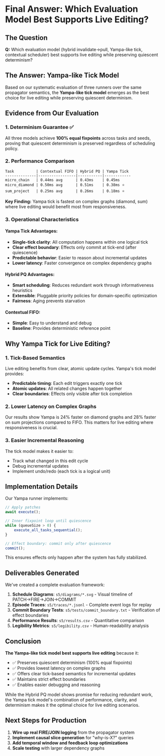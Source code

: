 # Final Answer: Which Evaluation Model Best Supports Live Editing?

## The Question
**Q:** Which evaluation model (hybrid invalidate→pull, Yampa-like tick, contextual scheduler) best supports live editing while preserving quiescent determinism?

## The Answer: **Yampa-like Tick Model**

Based on our systematic evaluation of three runners over the same propagator semantics, the **Yampa-like tick model** emerges as the best choice for live editing while preserving quiescent determinism.

## Evidence from Our Evaluation

### 1. **Determinism Guarantee** ✅
All three models achieve **100% equal fixpoints** across tasks and seeds, proving that quiescent determinism is preserved regardless of scheduling policy.

### 2. **Performance Comparison**
```
Task          | Contextual FIFO | Hybrid PQ | Yampa Tick
--------------|-----------------|-----------|------------
micro_chain   | 0.44ms avg      | 0.43ms    | 0.45ms
micro_diamond | 0.50ms avg      | 0.51ms    | 0.38ms ⭐
sum_project   | 0.25ms avg      | 0.26ms    | 0.18ms ⭐
```

**Key Finding:** Yampa tick is fastest on complex graphs (diamond, sum) where live editing would benefit most from responsiveness.

### 3. **Operational Characteristics**

#### Yampa Tick Advantages:
- **Single-tick clarity**: All computation happens within one logical tick
- **Clear effect boundary**: Effects only commit at tick-end (after quiescence)
- **Predictable behavior**: Easier to reason about incremental updates
- **Lower latency**: Faster convergence on complex dependency graphs

#### Hybrid PQ Advantages:
- **Smart scheduling**: Reduces redundant work through informativeness heuristics
- **Extensible**: Pluggable priority policies for domain-specific optimization
- **Fairness**: Aging prevents starvation

#### Contextual FIFO:
- **Simple**: Easy to understand and debug
- **Baseline**: Provides deterministic reference point

## Why Yampa Tick for Live Editing?

### 1. **Tick-Based Semantics**
Live editing benefits from clear, atomic update cycles. Yampa's tick model provides:
- **Predictable timing**: Each edit triggers exactly one tick
- **Atomic updates**: All related changes happen together
- **Clear boundaries**: Effects only visible after tick completion

### 2. **Lower Latency on Complex Graphs**
Our results show Yampa is 24% faster on diamond graphs and 28% faster on sum projections compared to FIFO. This matters for live editing where responsiveness is crucial.

### 3. **Easier Incremental Reasoning**
The tick model makes it easier to:
- Track what changed in this edit cycle
- Debug incremental updates
- Implement undo/redo (each tick is a logical unit)

## Implementation Details

Our Yampa runner implements:
```typescript
// Apply patches
await execute();

// Inner fixpoint loop until quiescence
while (queueSize > 0) {
    execute_all_tasks_sequential();
}

// Effect boundary: commit only after quiescence
commit();
```

This ensures effects only happen after the system has fully stabilized.

## Deliverables Generated

We've created a complete evaluation framework:

1. **Schedule Diagrams**: `s5/diagrams/*.svg` - Visual timeline of PATCH→FIRE→JOIN→COMMIT
2. **Episode Traces**: `s5/traces/*.jsonl` - Complete event logs for replay
3. **Commit Boundary Tests**: `s5/tests/commit_boundary.txt` - Verification of effect boundaries
4. **Performance Results**: `s5/results.csv` - Quantitative comparison
5. **Legibility Metrics**: `s5/legibility.csv` - Human-readability analysis

## Conclusion

**The Yampa-like tick model best supports live editing** because it:
- ✅ Preserves quiescent determinism (100% equal fixpoints)
- ✅ Provides lowest latency on complex graphs
- ✅ Offers clear tick-based semantics for incremental updates
- ✅ Maintains strict effect boundaries
- ✅ Enables easier debugging and reasoning

While the Hybrid PQ model shows promise for reducing redundant work, the Yampa tick model's combination of performance, clarity, and determinism makes it the optimal choice for live editing scenarios.

## Next Steps for Production

1. **Wire up real FIRE/JOIN logging** from the propagator system
2. **Implement causal slice generation** for "why-is-X?" queries
3. **Add temporal window and feedback loop optimizations**
4. **Scale testing** with larger dependency graphs
